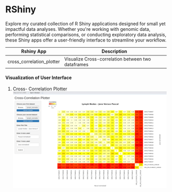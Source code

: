 # RShiny
Explore my curated collection of R Shiny applications designed for small yet impactful data analyses. Whether you're working with genomic data, performing statistical comparisons, or conducting exploratory data analysis, these Shiny apps offer a user-friendly interface to streamline your workflow. 

| Rshiny App| Description  |
|-----------|--------------|
|cross_correlation_plotter| Visualize Cross-correlation between two dataframes|


#### Visualization of User Interface

1. Cross- Correlation Plotter
  ![alt text](https://github.com/sanmatidugad/RShiny/blob/main/UI_Examples/Cross_Correlation_Example.png)

